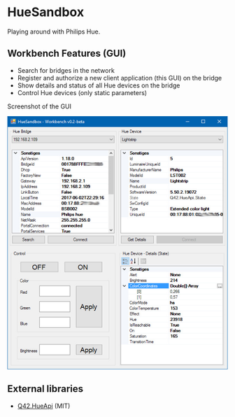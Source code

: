 # HueSandbox
Playing around with Philips Hue.

## Workbench Features (GUI)
+ Search for bridges in the network
+ Register and authorize a new client application (this GUI) on the bridge
+ Show details and status of all Hue devices on the bridge
+ Control Hue devices (only static parameters)

Screenshot of the GUI

![HueSandbox - Workbench Screenshot](/Docu/workbench_v02beta_screenshot.jpg "HueSandbox - Workbench Screenshot")


## External libraries
* [Q42.HueApi](https://github.com/Q42/Q42.HueApi) (MIT)
